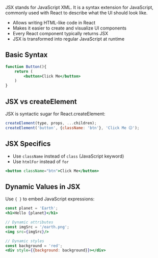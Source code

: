 JSX stands for JavaScript XML. It is a syntax extension for JavaScript, commonly used with React to describe what the UI should look like.

- Allows writing HTML-like code in React
- Makes it easier to create and visualize UI components
- Every React component typically returns JSX
- JSX is transformed into regular JavaScript at runtime

## Basic Syntax

```jsx
function Button(){
    return (
        <button>Click Me</button>
    )
}
```

## JSX vs createElement

JSX is syntactic sugar for React.createElement:

```jsx
createElement(type, props, ...children);
createElement('button', {className: 'btn'}, 'Click Me 😐');
```

## JSX Specifics

- Use `className` instead of `class` (JavaScript keyword)
- Use `htmlFor` instead of `for`

```jsx
<button className="btn">Click Me</button>
```

## Dynamic Values in JSX

Use `{ }` to embed JavaScript expressions:

```jsx
const planet = 'Earth';
<h1>Hello {planet}</h1>

// Dynamic attributes
const imgSrc = '/earth.png';
<img src={imgSrc}/>

// Dynamic styles
const background = 'red';
<div style={{background: background}}></div>
```